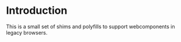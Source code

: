 Introduction
============

This is a small set of shims and polyfills to support webcomponents in legacy browsers.